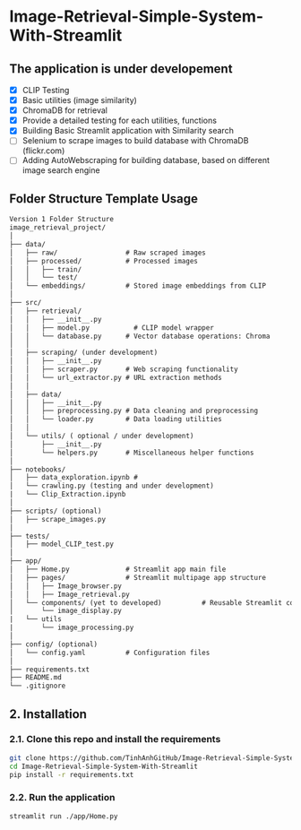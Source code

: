﻿# Image-Retrieval-Simple-System-With-Streamlit

## The application is under developement
- [x] CLIP Testing
- [x] Basic utilities (image similarity)
- [x] ChromaDB for retrieval
- [x] Provide a detailed testing for each utilities, functions
- [x] Building Basic Streamlit application with Similarity search
- [ ] Selenium to scrape images to build database with ChromaDB (flickr.com)
- [ ] Adding AutoWebscraping for building database, based on different image search engine
## Folder Structure Template Usage
```txt
Version 1 Folder Structure
image_retrieval_project/
│
├── data/
│   ├── raw/                 # Raw scraped images
│   ├── processed/           # Processed images
│   │   ├── train/
│   │   └── test/
│   └── embeddings/          # Stored image embeddings from CLIP
│
├── src/
│   ├── retrieval/
│   │   ├── __init__.py
│   │   ├── model.py           # CLIP model wrapper
│   │   └── database.py      # Vector database operations: Chroma
│   │
│   ├── scraping/ (under development)
│   │   ├── __init__.py
│   │   ├── scraper.py       # Web scraping functionality
│   │   └── url_extractor.py # URL extraction methods
│   │
│   ├── data/
│   │   ├── __init__.py
│   │   ├── preprocessing.py # Data cleaning and preprocessing
│   │   └── loader.py        # Data loading utilities
│   │
│   └── utils/ ( optional / under development)
│       ├── __init__.py
│       └── helpers.py       # Miscellaneous helper functions
│
├── notebooks/
│   ├── data_exploration.ipynb #
│   └── crawling.py (testing and under development)
|   └── Clip_Extraction.ipynb
│
├── scripts/ (optional)
│   ├── scrape_images.py
│
├── tests/
│   ├── model_CLIP_test.py
│
├── app/
│   ├── Home.py              # Streamlit app main file
│   ├── pages/               # Streamlit multipage app structure
│   │   ├── Image_browser.py
│   │   ├── Image_retrieval.py
│   └── components/ (yet to developed)          # Reusable Streamlit components
│       └── image_display.py
|   └── utils
|       └── image_processing.py
│
├── config/ (optional)
│   └── config.yaml          # Configuration files
│
├── requirements.txt
├── README.md
└── .gitignore
```


## 2. Installation
### 2.1. Clone this repo and install the requirements
```bash
git clone https://github.com/TinhAnhGitHub/Image-Retrieval-Simple-System-With-Streamlit.git
cd Image-Retrieval-Simple-System-With-Streamlit
pip install -r requirements.txt
```

### 2.2. Run the application
```bash
streamlit run ./app/Home.py 
```
